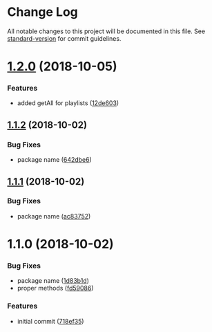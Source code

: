 # Change Log

All notable changes to this project will be documented in this file. See [standard-version](https://github.com/conventional-changelog/standard-version) for commit guidelines.

<a name="1.2.0"></a>
# [1.2.0](https://github.com/ShyykoSerhiy/spotify-common/compare/v1.1.2...v1.2.0) (2018-10-05)


### Features

* added getAll for playlists ([12de603](https://github.com/ShyykoSerhiy/spotify-common/commit/12de603))



<a name="1.1.2"></a>
## [1.1.2](https://github.com/ShyykoSerhiy/spotify-common/compare/v1.1.1...v1.1.2) (2018-10-02)


### Bug Fixes

* package name ([642dbe6](https://github.com/ShyykoSerhiy/spotify-common/commit/642dbe6))



<a name="1.1.1"></a>
## [1.1.1](https://github.com/ShyykoSerhiy/spotify-common/compare/v1.1.0...v1.1.1) (2018-10-02)


### Bug Fixes

* package name ([ac83752](https://github.com/ShyykoSerhiy/spotify-common/commit/ac83752))



<a name="1.1.0"></a>
# 1.1.0 (2018-10-02)


### Bug Fixes

* package name ([1d83b1d](https://github.com/ShyykoSerhiy/spotify-common/commit/1d83b1d))
* proper methods ([fd59086](https://github.com/ShyykoSerhiy/spotify-common/commit/fd59086))


### Features

* initial commit ([718ef35](https://github.com/ShyykoSerhiy/spotify-common/commit/718ef35))
